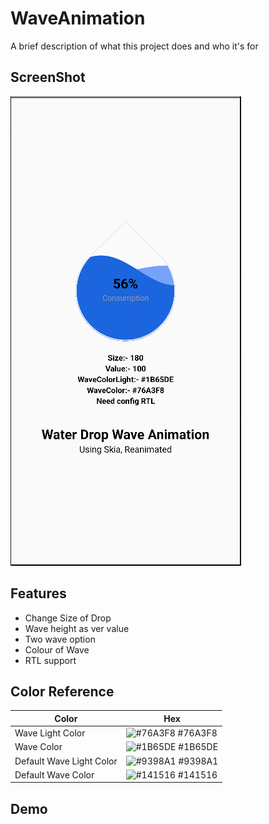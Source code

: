 
# WaveAnimation

A brief description of what this project does and who it's for

## ScreenShot

![alt text](image.png)

## Features

- Change Size of Drop
- Wave height as ver value
- Two wave option
- Colour of Wave
- RTL support

## Color Reference

| Color             | Hex                                                                |
| ----------------- | ------------------------------------------------------------------ |
| Wave Light Color | ![#76A3F8](https://via.placeholder.com/10/76A3F8?text=+) #76A3F8 |
| Wave Color | ![#1B65DE](https://via.placeholder.com/10/1B65DE?text=+) #1B65DE |
| Default Wave Light Color | ![#9398A1](https://via.placeholder.com/10/9398A1?text=+) #9398A1 |
| Default Wave Color | ![#141516](https://via.placeholder.com/10/141516?text=+) #141516 |

## Demo

